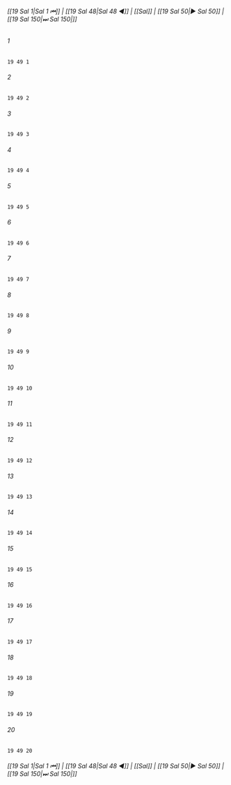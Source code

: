 
###### [[19 Sal 1|Sal 1 ⏮]] | [[19 Sal 48|Sal 48 ◀]] | [[Sal]] | [[19 Sal 50|▶ Sal 50]] | [[19 Sal 150|⏭ Sal 150|]]

###### 1
``` verse
19 49 1 
```
###### 2
``` verse
19 49 2 
```
###### 3
``` verse
19 49 3 
```
###### 4
``` verse
19 49 4 
```
###### 5
``` verse
19 49 5 
```
###### 6
``` verse
19 49 6 
```
###### 7
``` verse
19 49 7 
```
###### 8
``` verse
19 49 8 
```
###### 9
``` verse
19 49 9 
```
###### 10
``` verse
19 49 10 
```
###### 11
``` verse
19 49 11 
```
###### 12
``` verse
19 49 12 
```
###### 13
``` verse
19 49 13 
```
###### 14
``` verse
19 49 14 
```
###### 15
``` verse
19 49 15 
```
###### 16
``` verse
19 49 16 
```
###### 17
``` verse
19 49 17 
```
###### 18
``` verse
19 49 18 
```
###### 19
``` verse
19 49 19 
```
###### 20
``` verse
19 49 20 
```

###### [[19 Sal 1|Sal 1 ⏮]] | [[19 Sal 48|Sal 48 ◀]] | [[Sal]] | [[19 Sal 50|▶ Sal 50]] | [[19 Sal 150|⏭ Sal 150|]]

